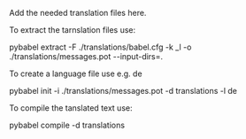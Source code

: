 Add the needed translation files here.

To extract the tarnslation files use:

pybabel extract -F ./translations/babel.cfg -k _l -o ./translations/messages.pot --input-dirs=.

To create a language file use e.g. de

pybabel init -i ./translations/messages.pot -d translations -l de

To compile the tanslated text use:

pybabel compile -d translations
